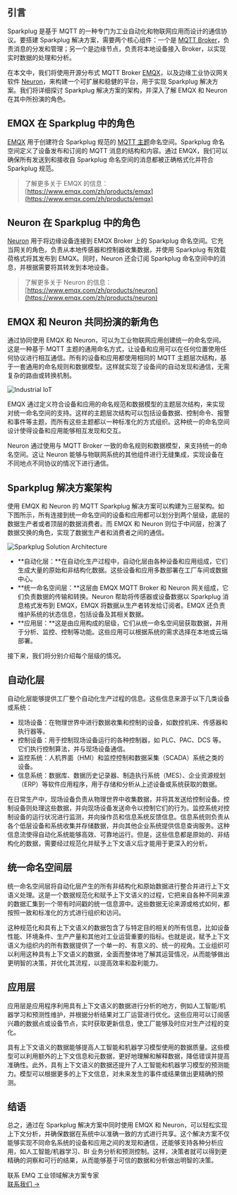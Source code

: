 ## 引言

Sparkplug 是基于 MQTT 的一种专门为工业自动化和物联网应用而设计的通信协议。要搭建 Sparkplug 解决方案，需要两个核心组件：一个是 [MQTT Broker](https://www.emqx.com/zh/blog/the-ultimate-guide-to-mqtt-broker-comparison)，负责消息的分发和管理；另一个是边缘节点，负责将本地设备接入 Broker，以实现实时数据的处理和分析。

在本文中，我们将使用开源分布式 MQTT Broker [EMQX](https://www.emqx.io/zh)，以及边缘工业协议网关软件 [Neuron](https://neugates.io/zh)，来构建一个可扩展和稳健的平台，用于实现 Sparkplug 解决方案。我们将详细探讨 Sparkplug 解决方案的架构，并深入了解 EMQX 和 Neuron 在其中所扮演的角色。

## EMQX 在 Sparkplug 中的角色

[EMQX](https://www.emqx.io/zh) 用于创建符合 Sparkplug 规范的 [MQTT 主题](https://www.emqx.com/zh/blog/advanced-features-of-mqtt-topics)命名空间。Sparkplug 命名空间定义了设备发布和订阅的 MQTT 消息的结构和内容。通过 EMQX，我们可以确保所有发送到和接收自 Sparkplug 命名空间的消息都被正确格式化并符合 Sparkplug 规范。

> 了解更多关于 EMQX 的信息： [https://www.emqx.com/zh/products/emqx](https://www.emqx.com/zh/products/emqx)

## Neuron 在 Sparkplug 中的角色

[Neuron](https://neugates.io/zh) 用于将边缘设备连接到 EMQX Broker 上的 Sparkplug 命名空间。它充当网关的角色，负责从本地传感器和控制器收集数据，并使用 Sparkplug 有效载荷格式将其发布到 EMQX。同时，Neuron 还会订阅 Sparkplug 命名空间中的消息，并根据需要将其转发到本地设备。

> 了解更多关于 Neuron 的信息：[https://www.emqx.com/zh/products/neuron](https://www.emqx.com/zh/products/neuron)

## EMQX 和 Neuron 共同扮演的新角色

通过协同使用 EMQX 和 Neuron，可以为工业物联网应用创建统一的命名空间。这是一种基于 MQTT 主题的通用命名方式，让设备和应用可以在任何位置使用任何协议进行相互通信。所有的设备和应用都使用相同的 MQTT 主题层次结构，基于一套通用的命名规则和数据模型。这样就实现了设备间的自动发现和通信，无需复杂的路由或转换机制。

![Industrial IoT](https://assets.emqx.com/images/a88f6c54e8877d322f0c1987c9f8e625.png)

EMQX 通过定义符合设备和应用的命名规范和数据模型的主题层次结构，来实现对统一命名空间的支持。这样的主题层次结构可以包括设备数据、控制命令、报警和事件等主题，而所有这些主题都以一种标准化的方式组织。这种统一的命名空间设计使得设备和应用能够相互发现和交互。

Neuron 通过使用与 MQTT Broker 一致的命名规则和数据模型，来支持统一的命名空间。这让 Neuron 能够与物联网系统的其他组件进行无缝集成，实现设备在不同地点不同协议的情况下进行通信。

## Sparkplug 解决方案架构

使用 EMQX 和 Neuron 的 MQTT Sparkplug 解决方案可以构建为三层架构。如下图所示，所有连接到统一命名空间的设备和应用都可以划分到两个层级，底层的数据生产者或者顶层的数据消费者。而 EMQX 和 Neuron 则位于中间层，扮演了数据交换的角色，实现了数据生产者和消费者之间的通信。

![Sparkplug Solution Architecture](https://assets.emqx.com/images/a97b5c154e3f337c813c1c957b41641d.png)

- **自动化层：**在自动化生产过程中，自动化层由各种设备和应用组成，它们生成大量的原始和非结构化数据。这些设备和应用多数部署在工厂车间或数据中心。
- **统一命名空间层：**这层由 EMQX MQTT Broker 和 Neuron 网关组成，它们负责数据的传输和转换。Neuron 帮助将传感器或设备数据以 Sparkplug 消息格式发布到 EMQX，EMQX 将数据从生产者转发给订阅者。EMQX 还负责维护系统的状态信息，包括设备及其相关数据。
- **应用层：**这是由应用构成的层级，它们从统一命名空间层获取数据，并用于分析、监控、控制等功能。这些应用可以根据系统的需求选择在本地或云端部署。

接下来，我们将分别介绍每个层级的情况。

## 自动化层

自动化层能够提供工厂整个自动化生产过程的信息。这些信息来源于以下几类设备或系统：

- 现场设备：在物理世界中进行数据收集和控制的设备，如数控机床、传感器和执行器等。
- 控制设备：用于控制现场设备运行的各种控制器，如 PLC、PAC、DCS 等。它们执行控制算法，并与现场设备通信。
- 监控系统：人机界面（HMI）和监控控制和数据采集（SCADA）系统之类的设备。
- 信息系统：数据库、数据历史记录器、制造执行系统（MES）、企业资源规划（ERP）等软件应用程序，用于存储和分析从上述设备或系统获取的数据。

在日常生产中，现场设备负责从物理世界中收集数据，并将其发送给控制设备。控制设备则处理这些数据，并向现场设备发送命令以控制它们的行为。监控系统对控制设备的运行状况进行监测，并向操作员和信息系统反馈信息。信息系统则负责从各个低层设备和系统收集并存储数据，并向其他企业系统提供信息查询服务。这种信息流使得自动化系统能够高效、可靠地运行。但是，这些信息都是原始的、非结构化的数据，需要经过规范化并赋予上下文语义后才能用于更深入的分析。

## 统一命名空间层

统一命名空间层将自动化层产生的所有非结构化和原始数据进行整合并进行上下文语义处理。这是一个数据规范化和赋予上下文语义的过程，它把来自各种不同来源的数据汇集到一个带有时间戳的统一信息源中。这些数据无论来源或格式如何，都按照一致和标准化的方式进行组织和访问。

这种规范化和具有上下文语义的数据包含了与特定目的相关的所有信息，比如设备性能、环境条件、生产产量和其他对工业运营重要的指标。也就是说，赋予上下文语义为组织内的所有数据提供了一个单一的、有意义的、统一的视角。工业组织可以利用这种具有上下文语义的数据，全面而整体地了解其运营情况，从而能够做出更明智的决策，并优化其流程，以提高效率和盈利能力。

## 应用层

应用层是应用程序利用具有上下文语义的数据进行分析的地方，例如人工智能/机器学习和预测性维护，并根据分析结果对工厂运营进行优化。这些应用可以订阅感兴趣的数据点或设备节点，实时获取更新信息，使工厂能够及时应对生产过程的变化。

具有上下文语义的数据能够提高人工智能和机器学习模型使用的数据质量。这些模型可以利用额外的上下文信息和元数据，更好地理解和解释数据，降低错误并提高准确性。此外，具有上下文语义的数据还提升了人工智能和机器学习模型的预测能力。模型可以根据更多的上下文信息，对未来发生的事件或结果做出更精确的预测。

## 结语

总之，通过在 Sparkplug 解决方案中同时使用 EMQX 和 Neuron，可以轻松实现上下文分析，并确保数据在系统中以准确一致的方式进行共享。这个解决方案不仅能够实现不同命名系统的设备和应用之间的发现和通信，还能够支持各种分析应用，如人工智能/机器学习、BI 业务分析和预测控制。这样，决策者就可以得到更精确的洞察和可行的结果，从而能够基于可信的数据和分析做出明智的决策。



<section class="promotion">
    <div>
        联系 EMQ 工业领域解决方案专家
    </div>
    <a href="https://www.emqx.com/zh/contact?product=solutions" class="button is-gradient px-5">联系我们 →</a>
</section>
